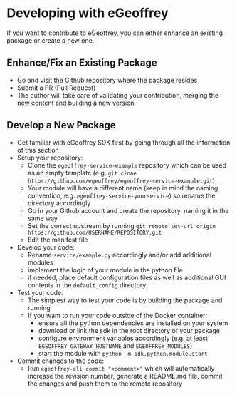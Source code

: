 # Developing with eGeoffrey

If you want to contribute to eGeoffrey, you can either enhance an existing package or create a new one.

## Enhance/Fix an Existing Package

* Go and visit the Github repository where the package resides
* Submit a PR (Pull Request)
* The author will take care of validating your contribution, merging the new content and building a new version

## Develop a New Package 

* Get familiar with eGeoffrey SDK first by going through all the information of this section
* Setup your repository:
    * Clone the `egeoffrey-service-example` repository which can be used as an empty template (e.g. `git clone https://github.com/egeoffrey/egeoffrey-service-example.git`)
    * Your module will have a different name (keep in mind the naming convention, e.g. `egeoffrey-service-yourservice`) so rename the directory accordingly
    * Go in your Github account and create the repository, naming it in the same way
    * Set the correct upstream by running `git remote set-url origin https://github.com/USERNAME/REPOSITORY.git`
    * Edit the manifest file
* Develop your code:
    * Rename `service/example.py` accordingly and/or add additional modules
    * implement the logic of your module in the python file
    * if needed, place default configuration files as well as additional GUI contents in the `default_config` directory
* Test your code:
    * The simplest way to test your code is by building the package and running
    * If you want to run your code outside of the Docker container:
        * ensure all the python dependencies are installed on your system
        * download or link the sdk in the root directory of your package 
        * configure environment variables accordingly (e.g. at least `EGEOFFREY_GATEWAY_HOSTNAME` and `EGEOFFREY_MODULES`)
        * start the module with `python -m sdk.python.module.start`
* Commit changes to the code:
    * Run `egeoffrey-cli commit "<comment>"` which will automatically increase the revision number, generate a README.md file, commit the changes and push them to the remote repository
    

